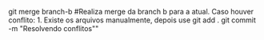 git merge branch-b #Realiza merge da branch b para a atual. Caso houver conflito: 1. Existe os arquivos manualmente, depois use
git add .
git commit -m "Resolvendo conflitos""
